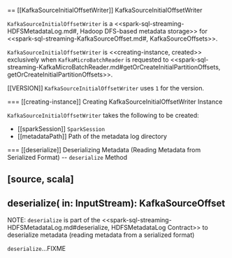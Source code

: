 == [[KafkaSourceInitialOffsetWriter]] KafkaSourceInitialOffsetWriter

`KafkaSourceInitialOffsetWriter` is a <<spark-sql-streaming-HDFSMetadataLog.md#, Hadoop DFS-based metadata storage>> for <<spark-sql-streaming-KafkaSourceOffset.md#, KafkaSourceOffsets>>.

`KafkaSourceInitialOffsetWriter` is <<creating-instance, created>> exclusively when `KafkaMicroBatchReader` is requested to <<spark-sql-streaming-KafkaMicroBatchReader.md#getOrCreateInitialPartitionOffsets, getOrCreateInitialPartitionOffsets>>.

[[VERSION]]
`KafkaSourceInitialOffsetWriter` uses `1` for the version.

=== [[creating-instance]] Creating KafkaSourceInitialOffsetWriter Instance

`KafkaSourceInitialOffsetWriter` takes the following to be created:

* [[sparkSession]] `SparkSession`
* [[metadataPath]] Path of the metadata log directory

=== [[deserialize]] Deserializing Metadata (Reading Metadata from Serialized Format) -- `deserialize` Method

[source, scala]
----
deserialize(
  in: InputStream): KafkaSourceOffset
----

NOTE: `deserialize` is part of the <<spark-sql-streaming-HDFSMetadataLog.md#deserialize, HDFSMetadataLog Contract>> to deserialize metadata (reading metadata from a serialized format)

`deserialize`...FIXME
